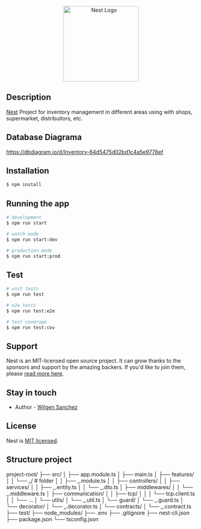 <p align="center">
  <a href="http://nestjs.com/" target="blank"><img src="https://nestjs.com/img/logo-small.svg" width="200" alt="Nest Logo" /></a>
</p>

[circleci-image]: https://img.shields.io/circleci/build/github/nestjs/nest/master?token=abc123def456
[circleci-url]: https://circleci.com/gh/nestjs/nest


## Description

[Nest](https://github.com/nestjs/nest) Project for inventory management in different areas using with shops, supermarket, distribuitors, etc.

## Database Diagrama
https://dbdiagram.io/d/Inventory-64d5475d02bd1c4a5e9778ef


## Installation
```bash
$ npm install
```

## Running the app

```bash
# development
$ npm run start

# watch mode
$ npm run start:dev

# production mode
$ npm run start:prod
```

## Test

```bash
# unit tests
$ npm run test

# e2e tests
$ npm run test:e2e

# test coverage
$ npm run test:cov
```

## Support

Nest is an MIT-licensed open source project. It can grow thanks to the sponsors and support by the amazing backers. If you'd like to join them, please [read more here](https://docs.nestjs.com/support).

## Stay in touch

- Author - [Wilgen Sanchez](https://github.com/WilgenS)

## License

Nest is [MIT licensed](LICENSE).


## Structure project

project-root/
├── src/
│ ├── app.module.ts
│ ├── main.ts
│ ├── features/
│ │ └── _/ # folder
│ │ ├── _.module.ts
│ │ ├── controllers/
│ │ ├── services/
│ │ ├── _.entity.ts
│ │ └── _.dto.ts
│ ├── middlewares/
│ │ └── _.middleware.ts
│ ├── communication/
│ │ ├── tcp/
│ │ │ └── tcp.client.ts
│ │ └── ...
│ └── utils/
│ └── _.util.ts
│ └── guard/
│ └── _.guard.ts
│ └── decorator/
│ └── _.decorator.ts
│ └── contracts/
│ └── \_.contract.ts
├── test/
├── node_modules/
├── .env
├── .gitignore
├── nest-cli.json
├── package.json
└── tsconfig.json
